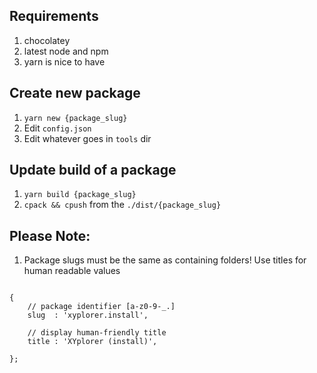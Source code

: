 ## Requirements
1. chocolatey
1. latest node and npm
1. yarn is nice to have

## Create new package
1. `yarn new {package_slug}`
1. Edit `config.json`
1. Edit whatever goes in `tools` dir

## Update build of a package
1. `yarn build {package_slug}`
1. `cpack && cpush` from the `./dist/{package_slug}`

## Please Note:
1. Package slugs must be the same as containing folders! Use titles for human readable values
```

{
    // package identifier [a-z0-9-_.]
    slug  : 'xyplorer.install',

    // display human-friendly title
    title : 'XYplorer (install)',

};

```

